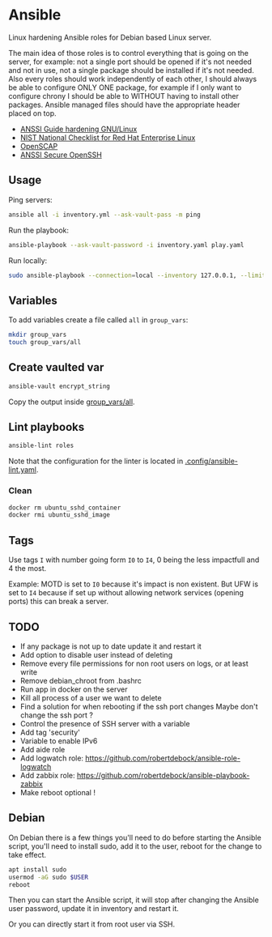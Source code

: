 # Ansible

Linux hardening Ansible roles for Debian based Linux server.

The main idea of those roles is to control everything that is going on the server, for example: not a single port should be opened if it's not needed and not in use, not a single package should be installed if it's not needed. Also every roles should work independently of each other, I should always be able to configure ONLY ONE package, for example if I only want to configure chrony I should be able to WITHOUT having to install other packages. Ansible managed files should have the appropriate header placed on top.

- [ANSSI Guide hardening GNU/Linux](https://www.ssi.gouv.fr/guide/recommandations-de-securite-relatives-a-un-systeme-gnulinux/)
- [NIST National Checklist for Red Hat Enterprise Linux](https://ncp.nist.gov/checklist/909)
- [OpenSCAP](https://github.com/OpenSCAP/openscap)
- [ANSSI Secure OpenSSH](https://www.ssi.gouv.fr/administration/guide/recommandations-pour-un-usage-securise-dopenssh/)

## Usage

Ping servers:

```bash
ansible all -i inventory.yml --ask-vault-pass -m ping
```

Run the playbook:

```bash
ansible-playbook --ask-vault-password -i inventory.yaml play.yaml
```

Run locally:

```bash
sudo ansible-playbook --connection=local --inventory 127.0.0.1, --limit 127.0.0.1 play.yml
```

## Variables

To add variables create a file called `all` in `group_vars`:

```bash
mkdir group_vars
touch group_vars/all
```

## Create vaulted var

```bash
ansible-vault encrypt_string
```

Copy the output inside [group_vars/all](./group_vars/all).

## Lint playbooks

```bash
ansible-lint roles
```

Note that the configuration for the linter is located in [.config/ansible-lint.yaml](./.config/ansible-lint.yml).

### Clean

```bash
docker rm ubuntu_sshd_container
docker rmi ubuntu_sshd_image
```

## Tags

Use tags `I` with number going form `I0` to `I4`, 0 being the less impactfull and 4 the most.

Example: MOTD is set to `I0` because it's impact is non existent. But UFW is set to `I4` because if set up without allowing network services (opening ports) this can break a server.

## TODO

- If any package is not up to date update it and restart it
- Add option to disable user instead of deleting
- Remove every file permissions for non root users on logs, or at least write
- Remove debian_chroot from .bashrc
- Run app in docker on the server
- Kill all process of a user we want to delete
- Find a solution for when rebooting if the ssh port changes
    Maybe don't change the ssh port ?
- Control the presence of SSH server with a variable
- Add tag 'security'
- Variable to enable IPv6
- Add aide role
- Add logwatch role: https://github.com/robertdebock/ansible-role-logwatch
- Add zabbix role: https://github.com/robertdebock/ansible-playbook-zabbix
- Make reboot optional !

## Debian

On Debian there is a few things you'll need to do before starting the Ansible script, you'll need to install sudo, add it to the user, reboot for the change to take effect.

```bash
apt install sudo
usermod -aG sudo $USER
reboot
```

Then you can start the Ansible script, it will stop after changing the Ansible user password, update it in inventory and restart it.

Or you can directly start it from root user via SSH.
